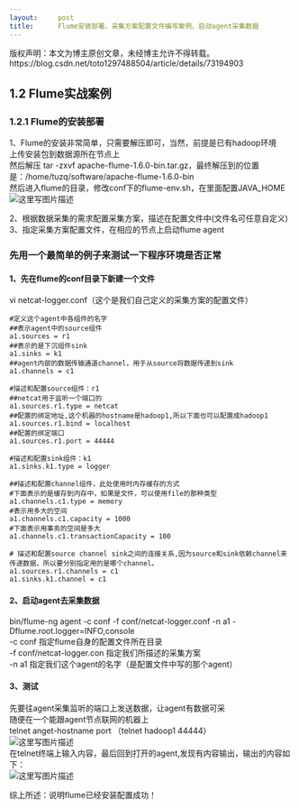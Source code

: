 ```yaml
---
layout:     post
title:      Flume安装部署，采集方案配置文件编写案例，启动agent采集数据
---
```

<div id="article_content" class="article_content clearfix csdn-tracking-statistics" data-pid="blog" data-mod="popu_307" data-dsm="post">
								<div class="article-copyright">
					版权声明：本文为博主原创文章，未经博主允许不得转载。					https://blog.csdn.net/toto1297488504/article/details/73194903				</div>
								            <div id="content_views" class="markdown_views prism-atom-one-dark">
							<!-- flowchart 箭头图标 勿删 -->
							<svg xmlns="http://www.w3.org/2000/svg" style="display: none;"><path stroke-linecap="round" d="M5,0 0,2.5 5,5z" id="raphael-marker-block" style="-webkit-tap-highlight-color: rgba(0, 0, 0, 0);"></path></svg>
							<h2 id="12-flume实战案例">1.2 Flume实战案例</h2>



<h3 id="121-flume的安装部署">1.2.1 Flume的安装部署</h3>

<p>1、Flume的安装非常简单，只需要解压即可，当然，前提是已有hadoop环境 <br>
上传安装包到数据源所在节点上 <br>
然后解压  tar -zxvf apache-flume-1.6.0-bin.tar.gz，最终解压到的位置是：/home/tuzq/software/apache-flume-1.6.0-bin <br>
然后进入flume的目录，修改conf下的flume-env.sh，在里面配置JAVA_HOME <br>
<img src="https://img-blog.csdn.net/20170613200459763?watermark/2/text/aHR0cDovL2Jsb2cuY3Nkbi5uZXQvdG90b3R1enVvcXVhbg==/font/5a6L5L2T/fontsize/400/fill/I0JBQkFCMA==/dissolve/70/gravity/SouthEast" alt="这里写图片描述" title=""></p>

<p>2、根据数据采集的需求配置采集方案，描述在配置文件中(文件名可任意自定义) <br>
3、指定采集方案配置文件，在相应的节点上启动flume agent</p>



<h3 id="先用一个最简单的例子来测试一下程序环境是否正常">先用一个最简单的例子来测试一下程序环境是否正常</h3>



<h4 id="1先在flume的conf目录下新建一个文件">1、先在flume的conf目录下新建一个文件</h4>

<p>vi   netcat-logger.conf（这个是我们自己定义的采集方案的配置文件）</p>

<pre class="prettyprint"><code class=" hljs avrasm"><span class="hljs-preprocessor">#定义这个agent中各组件的名字</span>
<span class="hljs-preprocessor">##表示agent中的source组件</span>
a1<span class="hljs-preprocessor">.sources</span> = <span class="hljs-built_in">r1</span>
<span class="hljs-preprocessor">##表示的是下沉组件sink</span>
a1<span class="hljs-preprocessor">.sinks</span> = k1
<span class="hljs-preprocessor">##agent内部的数据传输通道channel，用于从source将数据传递到sink</span>
a1<span class="hljs-preprocessor">.channels</span> = c1

<span class="hljs-preprocessor">#描述和配置source组件：r1</span>
<span class="hljs-preprocessor">##netcat用于监听一个端口的</span>
a1<span class="hljs-preprocessor">.sources</span><span class="hljs-preprocessor">.r</span>1<span class="hljs-preprocessor">.type</span> = netcat
<span class="hljs-preprocessor">##配置的绑定地址,这个机器的hostname是hadoop1,所以下面也可以配置成hadoop1</span>
a1<span class="hljs-preprocessor">.sources</span><span class="hljs-preprocessor">.r</span>1<span class="hljs-preprocessor">.bind</span> = localhost
<span class="hljs-preprocessor">##配置的绑定端口</span>
a1<span class="hljs-preprocessor">.sources</span><span class="hljs-preprocessor">.r</span>1<span class="hljs-preprocessor">.port</span> = <span class="hljs-number">44444</span>

<span class="hljs-preprocessor">#描述和配置sink组件：k1</span>
a1<span class="hljs-preprocessor">.sinks</span><span class="hljs-preprocessor">.k</span>1<span class="hljs-preprocessor">.type</span> = logger

<span class="hljs-preprocessor">##描述和配置channel组件，此处使用时内存缓存的方式</span>
<span class="hljs-preprocessor">#下面表示的是缓存到内存中，如果是文件，可以使用file的那种类型</span>
a1<span class="hljs-preprocessor">.channels</span><span class="hljs-preprocessor">.c</span>1<span class="hljs-preprocessor">.type</span> = memory
<span class="hljs-preprocessor">#表示用多大的空间</span>
a1<span class="hljs-preprocessor">.channels</span><span class="hljs-preprocessor">.c</span>1<span class="hljs-preprocessor">.capacity</span> = <span class="hljs-number">1000</span>
<span class="hljs-preprocessor">#下面表示用事务的空间是多大</span>
a1<span class="hljs-preprocessor">.channels</span><span class="hljs-preprocessor">.c</span>1<span class="hljs-preprocessor">.transactionCapacity</span> = <span class="hljs-number">100</span>

<span class="hljs-preprocessor"># 描述和配置source channel sink之间的连接关系,因为source和sink依赖channel来传递数据，所以要分别指定用的是哪个channel。</span>
a1<span class="hljs-preprocessor">.sources</span><span class="hljs-preprocessor">.r</span>1<span class="hljs-preprocessor">.channels</span> = c1
a1<span class="hljs-preprocessor">.sinks</span><span class="hljs-preprocessor">.k</span>1<span class="hljs-preprocessor">.channel</span> = c1</code></pre>



<h4 id="2启动agent去采集数据">2、启动agent去采集数据</h4>

<p>bin/flume-ng agent -c conf -f conf/netcat-logger.conf -n a1  -Dflume.root.logger=INFO,console <br>
-c conf   指定flume自身的配置文件所在目录 <br>
-f conf/netcat-logger.con  指定我们所描述的采集方案 <br>
-n a1  指定我们这个agent的名字（是配置文件中写的那个agent）</p>



<h4 id="3测试">3、测试</h4>

<p>先要往agent采集监听的端口上发送数据，让agent有数据可采 <br>
随便在一个能跟agent节点联网的机器上 <br>
telnet anget-hostname  port   （telnet hadoop1 44444）  <br>
<img src="https://img-blog.csdn.net/20170613201135859?watermark/2/text/aHR0cDovL2Jsb2cuY3Nkbi5uZXQvdG90b3R1enVvcXVhbg==/font/5a6L5L2T/fontsize/400/fill/I0JBQkFCMA==/dissolve/70/gravity/SouthEast" alt="这里写图片描述" title=""> <br>
在telnet终端上输入内容，最后回到打开的agent,发现有内容输出，输出的内容如下： <br>
<img src="https://img-blog.csdn.net/20170613201356847?watermark/2/text/aHR0cDovL2Jsb2cuY3Nkbi5uZXQvdG90b3R1enVvcXVhbg==/font/5a6L5L2T/fontsize/400/fill/I0JBQkFCMA==/dissolve/70/gravity/SouthEast" alt="这里写图片描述" title=""></p>

<p>综上所述：说明flume已经安装配置成功！</p>            </div>
						<link href="https://csdnimg.cn/release/phoenix/mdeditor/markdown_views-9e5741c4b9.css" rel="stylesheet">
                </div>